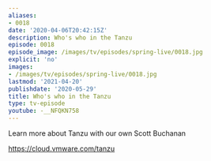 ```yaml
---
aliases:
- 0018
date: '2020-04-06T20:42:15Z'
description: Who's who in the Tanzu
episode: 0018
episode_image: /images/tv/episodes/spring-live/0018.jpg
explicit: 'no'
images:
- /images/tv/episodes/spring-live/0018.jpg
lastmod: '2021-04-20'
publishdate: '2020-05-29'
title: Who's who in the Tanzu
type: tv-episode
youtube: -__NFQKN758
---
```


Learn more about Tanzu with our own Scott Buchanan

https://cloud.vmware.com/tanzu